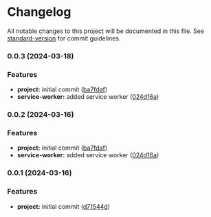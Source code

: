 # Changelog

All notable changes to this project will be documented in this file. See [standard-version](https://github.com/conventional-changelog/standard-version) for commit guidelines.

### 0.0.3 (2024-03-18)

### Features

- **project:** initial commit ([ba7fdaf](https://github.com/ApTechno/Travel_Project_01F/commit/ba7fdaff327ed25ef2928513e9244b6613777a3f))
- **service-worker:** added service worker ([024d16a](https://github.com/ApTechno/Travel_Project_01F/commit/024d16ab51e4df2637e1aea0af398e8f54aec07f))

### 0.0.2 (2024-03-16)

### Features

- **project:** initial commit ([ba7fdaf](https://github.com/ApTechno/Travel_Project_01F/commit/ba7fdaff327ed25ef2928513e9244b6613777a3f))
- **service-worker:** added service worker ([024d16a](https://github.com/ApTechno/Travel_Project_01F/commit/024d16ab51e4df2637e1aea0af398e8f54aec07f))

### 0.0.1 (2024-03-16)

### Features

- **project:** initial commit ([d71544d](https://github.com/ApTechno/Travel_Project_01F/commit/d71544df3bae24b153ba2e78c982475e5f658225))
